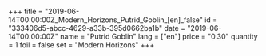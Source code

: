 +++
title = "2019-06-14T00:00:00Z_Modern_Horizons_Putrid_Goblin_[en]_false"
id = "333406d5-abcc-4629-a33b-395d0662ba1b"
date = "2019-06-14T00:00:00Z"
name = "Putrid Goblin"
lang = ["en"]
price = "0.30"
quantity = 1
foil = false
set = "Modern Horizons"
+++
